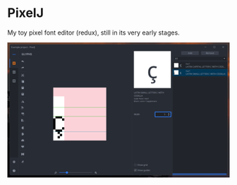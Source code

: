 # PixelJ

My toy pixel font editor (redux), still in its very early stages.

![Screenshot](.github/screenshot.png)
